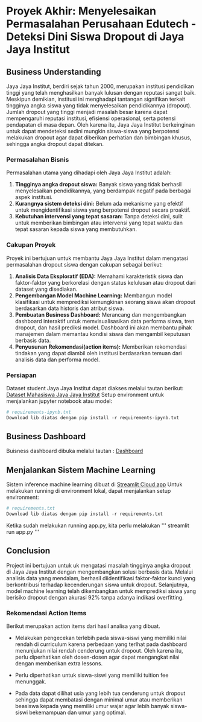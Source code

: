 # Proyek Akhir: Menyelesaikan Permasalahan Perusahaan Edutech - Deteksi Dini Siswa Dropout di Jaya Jaya Institut

## Business Understanding
Jaya Jaya Institut, berdiri sejak tahun 2000, merupakan institusi pendidikan tinggi yang telah menghasilkan banyak lulusan dengan reputasi sangat baik. Meskipun demikian, institusi ini menghadapi tantangan signifikan terkait tingginya angka siswa yang tidak menyelesaikan pendidikannya (dropout). Jumlah dropout yang tinggi menjadi masalah besar karena dapat mempengaruhi reputasi institusi, efisiensi operasional, serta potensi pendapatan di masa depan. Oleh karena itu, Jaya Jaya Institut berkeinginan untuk dapat mendeteksi sedini mungkin siswa-siswa yang berpotensi melakukan dropout agar dapat diberikan perhatian dan bimbingan khusus, sehingga angka dropout dapat ditekan.

### Permasalahan Bisnis

Permasalahan utama yang dihadapi oleh Jaya Jaya Institut adalah:
1.  **Tingginya angka dropout siswa:** Banyak siswa yang tidak berhasil menyelesaikan pendidikannya, yang berdampak negatif pada berbagai aspek institusi.
2.  **Kurangnya sistem deteksi dini:** Belum ada mekanisme yang efektif untuk mengidentifikasi siswa yang berpotensi dropout secara proaktif.
3.  **Kebutuhan intervensi yang tepat sasaran:** Tanpa deteksi dini, sulit untuk memberikan bimbingan atau intervensi yang tepat waktu dan tepat sasaran kepada siswa yang membutuhkan.

### Cakupan Proyek
Proyek ini bertujuan untuk membantu Jaya Jaya Institut dalam mengatasi permasalahan dropout siswa dengan cakupan sebagai berikut:
1.  **Analisis Data Eksploratif (EDA):** Memahami karakteristik siswa dan faktor-faktor yang berkorelasi dengan status kelulusan atau dropout dari dataset yang disediakan.
2.  **Pengembangan Model Machine Learning:** Membangun model klasifikasi untuk memprediksi kemungkinan seorang siswa akan dropout berdasarkan data historis dan atribut siswa.
3.  **Pembuatan Business Dashboard:** Merancang dan mengembangkan dashboard interaktif untuk memvisualisasikan data performa siswa, tren dropout, dan hasil prediksi model. Dashboard ini akan membantu pihak manajemen dalam memantau kondisi siswa dan mengambil keputusan berbasis data.
4.  **Penyusunan Rekomendasi(action items):** Memberikan rekomendasi tindakan yang dapat diambil oleh institusi berdasarkan temuan dari analisis data dan performa model.

### Persiapan

Dataset student Jaya Jaya Institut dapat diakses melalui tautan berikut: [Dataset Mahasiswa Jaya Jaya Institut](*https://github.com/dicodingacademy/dicoding_dataset/blob/main/students_performance/README.md*) 
Setup environment untuk menjalankan jupyter notebook atau model:

```python
# requirements-ipynb.txt
Download lib diatas dengan pip install -r requirements-ipynb.txt
```

## Business Dashboard
Buisness dashboard dibuka melalui tautan : [Dashboard](*https://public.tableau.com/app/profile/carolus.christadi/viz/student_dashboard_tableau/Dashboard1?publish=yes*)

## Menjalankan Sistem Machine Learning
Sistem inference machine learning dibuat di [Streamlit Cloud app](*https://dropout-prediction-based-on-xgboost-classifier.streamlit.app*)
Untuk melakukan running di environment lokal, dapat menjalankan setup environment:

```python
# requirements.txt
Download lib diatas dengan pip install -r requirements.txt
```
Ketika sudah melakukan running app.py, kita perlu melakukan 
'''
streamlit run app.py
'''

## Conclusion
Project ini bertujuan untuk uk mengatasi masalah tingginya angka dropout di Jaya Jaya Institut dengan mengembangkan solusi berbasis data. Melalui analisis data yang mendalam, berhasil diidentifikasi faktor-faktor kunci yang berkontribusi terhadap kecenderungan siswa untuk dropout. Selanjutnya, model machine learning telah dikembangkan untuk memprediksi siswa yang berisiko dropout dengan akurasi 92% tanpa adanya indikasi overfitting.

### Rekomendasi Action Items
Berikut merupakan action items dari hasil analisa yang dibuat.

- Melakukan pengecekan terlebih pada siswa-siswi yang memiliki nilai rendah di curriculum karena perbedaan yang terlhat pada dashboard menunjukan nilai rendah cenderung untuk dropout. Oleh karena itu, perlu diperhatikan oleh dosen-dosen agar dapat mengangkat nilai dengan memberikan extra lessons.

- Perlu diperhatikan untuk siswa-siswi yang memiliki tuition fee menunggak.

- Pada data dapat dilihat usia yang lebih tua cenderung untuk dropout sehingga dapat membatasi dengan minimal umur atau memberikan beasiswa kepada yang memiliki umur wajar agar lebih banyak siswa-siswi bekemampuan dan umur yang optimal.

